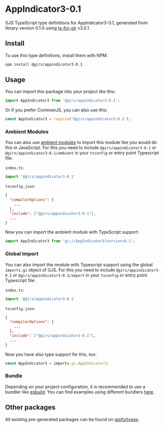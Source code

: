 
# AppIndicator3-0.1

GJS TypeScript type definitions for AppIndicator3-0.1, generated from library version 0.1.0 using [ts-for-gir](https://github.com/gjsify/ts-for-gir) v3.0.1.


## Install

To use this type definitions, install them with NPM:
```bash
npm install @girs/appindicator3-0.1
```

## Usage

You can import this package into your project like this:
```ts
import AppIndicator3 from '@girs/appindicator3-0.1';
```

Or if you prefer CommonJS, you can also use this:
```ts
const AppIndicator3 = require('@girs/appindicator3-0.1');
```

### Ambient Modules

You can also use [ambient modules](https://github.com/gjsify/ts-for-gir/tree/main/packages/cli#ambient-modules) to import this module like you would do this in JavaScript.
For this you need to include `@girs/appindicator3-0.1` or `@girs/appindicator3-0.1/ambient` in your `tsconfig` or entry point Typescript file:

`index.ts`:
```ts
import '@girs/appindicator3-0.1'
```

`tsconfig.json`:
```json
{
  "compilerOptions": {
    ...
  },
  "include": ["@girs/appindicator3-0.1"],
  ...
}
```

Now you can import the ambient module with TypeScript support: 

```ts
import AppIndicator3 from 'gi://AppIndicator3?version=0.1';
```

### Global import

You can also import the module with Typescript support using the global `imports.gi` object of GJS.
For this you need to include `@girs/appindicator3-0.1` or `@girs/appindicator3-0.1/import` in your `tsconfig` or entry point Typescript file:

`index.ts`:
```ts
import '@girs/appindicator3-0.1'
```

`tsconfig.json`:
```json
{
  "compilerOptions": {
    ...
  },
  "include": ["@girs/appindicator3-0.1"],
  ...
}
```

Now you have also type support for this, too:

```ts
const AppIndicator3 = imports.gi.AppIndicator3;
```

### Bundle

Depending on your project configuration, it is recommended to use a bundler like [esbuild](https://esbuild.github.io/). You can find examples using different bundlers [here](https://github.com/gjsify/ts-for-gir/tree/main/examples).

## Other packages

All existing pre-generated packages can be found on [gjsify/types](https://github.com/gjsify/types).

